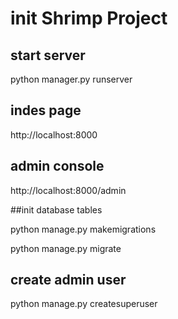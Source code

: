 # init Shrimp Project

## start server

python manager.py runserver

## indes page

http://localhost:8000

## admin console

http://localhost:8000/admin

##init database tables

python manage.py makemigrations

python manage.py migrate

## create admin user

python manage.py createsuperuser
